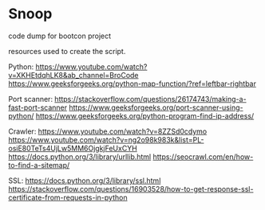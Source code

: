 # Snoop
code dump for bootcon project


resources used to create the script.

Python:
https://www.youtube.com/watch?v=XKHEtdqhLK8&ab_channel=BroCode
https://www.geeksforgeeks.org/python-map-function/?ref=leftbar-rightbar

Port scanner:
https://stackoverflow.com/questions/26174743/making-a-fast-port-scanner
https://www.geeksforgeeks.org/port-scanner-using-python/
https://www.geeksforgeeks.org/python-program-find-ip-address/

Crawler:
https://www.youtube.com/watch?v=8ZZSd0cdymo
https://www.youtube.com/watch?v=ng2o98k983k&list=PL-osiE80TeTs4UjLw5MM6OjgkjFeUxCYH
https://docs.python.org/3/library/urllib.html
https://seocrawl.com/en/how-to-find-a-sitemap/

SSL:
https://docs.python.org/3/library/ssl.html
https://stackoverflow.com/questions/16903528/how-to-get-response-ssl-certificate-from-requests-in-python

